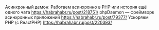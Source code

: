 Acинхронный демон:
Работаем асинхронно в PHP или история ещё одного чата
https://habrahabr.ru/post/218751/
phpDaemon — фреймворк асинхронных приложений
https://habrahabr.ru/post/79377/
Ускоряем PHP (с ReactPHP)
https://habrahabr.ru/post/220393/

